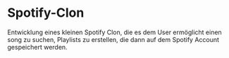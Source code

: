 # Spotify-Clon
Entwicklung eines kleinen Spotify Clon, die es dem User ermöglicht einen song zu suchen, Playlists zu erstellen, die dann auf dem Spotify Account gespeichert werden.
